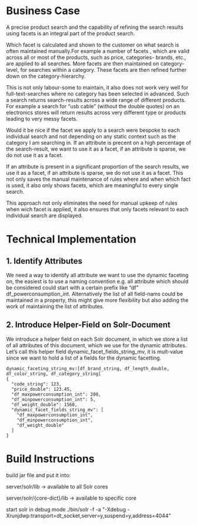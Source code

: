 # Business Case 

A precise  product search and the capability of refining the search results using facets  is an integral part of the product search.

Which facet is calculated and shown to the customer on what search is often maintained manually.For example a number of facets , which are valid across all or most of the products, such as price, categories- brands, etc.,  are applied to all searches. More facets are then maintained on category-level, for searches within a category. These facets are then refined further down on the category-hierarchy.

This is not only labour-some to maintain, it also does not work very well for full-text-searches where no category has been selected in advanced. Such a search returns  search-results across a wide range of different products. For example a  search  for “usb cable” (without the double quotes) on an electronics stores will return results across very different type or products leading to very messy facets. 

Would it be nice if the facet we apply to a search were  bespoke to each individual search and not depending on any static context such as the category I am searching in.
If an attribute is precent on a high percentage of the search-result, we want to use it as a facet, if an attribute is sparse, we do not use it as a facet.

If an attribute is present in a significant proportion of the search results, we use it as a facet, if an attribute is sparse, we do not use it as a facet.
This not only saves the manual maintenance of rules where and when which fact is used, it also only shows facets, which are meaningful to every single search.

This approach not only eliminates the need for manual upkeep of rules when wich facet is applied, it also ensures that only facets relevant to each individual search are displayed.

# Technical Implementation

## 1. Identify Attributes
 We need a way to identify all attribute we want to use the dynamic faceting on, the easiest is to use a naming convention e.g. all attribute which should be considered could start with a certain prefix like “df” df_powerconsumption_int.  Alternatively the list of all field-nams could be maintained in a property, this might give more flexibility but also adding the work of maintaining the list of attributes.

## 2. Introduce Helper-Field on Solr-Document
We introduce a helper field on each Solr document, in which we store a list of all attributes of this document, which we use for the dynamic attributes. Let’s call this helper field dynamic_facet_fields_string_mv, it is mult-value since we want to hold a list of a fields for the dynamic facetting.

```
dynamic_faceting_string_mv:[df_brand_string, df_length_double, df_color_string, df_category_string]
{
  "code_string": 123,
  "price_double": 123.45,
  "df_maxpowerconsumption_int": 200,
  "df_minpowerconsumption_int": 5,
  "df_weight_double": 1560,
  "dynamic_facet_fields_string_mv": [
    "df_maxpowerconsumption_int",
    "df_minpowerconsumption_int",
    "df_weight_double"
  ]
}
```

# Build Instructions


build jar file and put it into:

server/solr/lib -> available to all Solr cores

server/solr/{core-dict}/lib -> available to specific core

start solr in debug mode ./bin/solr -f -a "-Xdebug -Xrunjdwp:transport=dt_socket,server=y,suspend=y,address=4044"
